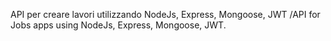 API per creare lavori utilizzando NodeJs, Express, Mongoose, JWT /API for Jobs apps using NodeJs, Express, Mongoose, JWT.


